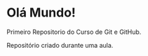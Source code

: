 # Olá Mundo!
 Primeiro Repositorio do Curso de Git e GitHub.

 Repositório criado durante uma aula.
